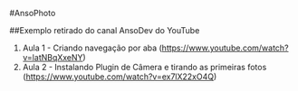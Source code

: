 #AnsoPhoto

##Exemplo retirado do canal AnsoDev do YouTube

1. Aula 1 - Criando navegação por aba (https://www.youtube.com/watch?v=latNBqXxeNY)
1. Aula 2 - Instalando Plugin de Câmera e tirando as primeiras fotos (https://www.youtube.com/watch?v=ex7lX22xO4Q)